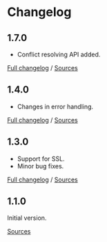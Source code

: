# Changelog

## 1.7.0

* Conflict resolving API added.

[Full changelog](https://github.com/mobeelizer/java-sdk/compare/1.6.0...1.7.0) / [Sources](https://github.com/mobeelizer/java-sdk/tree/1.7.0)


## 1.4.0

* Changes in error handling.

[Full changelog](https://github.com/mobeelizer/java-sdk/compare/1.3.0...1.4.0) / [Sources](https://github.com/mobeelizer/java-sdk/tree/1.4.0)

## 1.3.0

* Support for SSL.
* Minor bug fixes.

[Full changelog](https://github.com/mobeelizer/java-sdk/compare/1.2.0...1.3.0) / [Sources](https://github.com/mobeelizer/java-sdk/tree/1.3.0)

## 1.1.0

Initial version.

[Sources](https://github.com/mobeelizer/java-sdk/tree/1.1.0)
